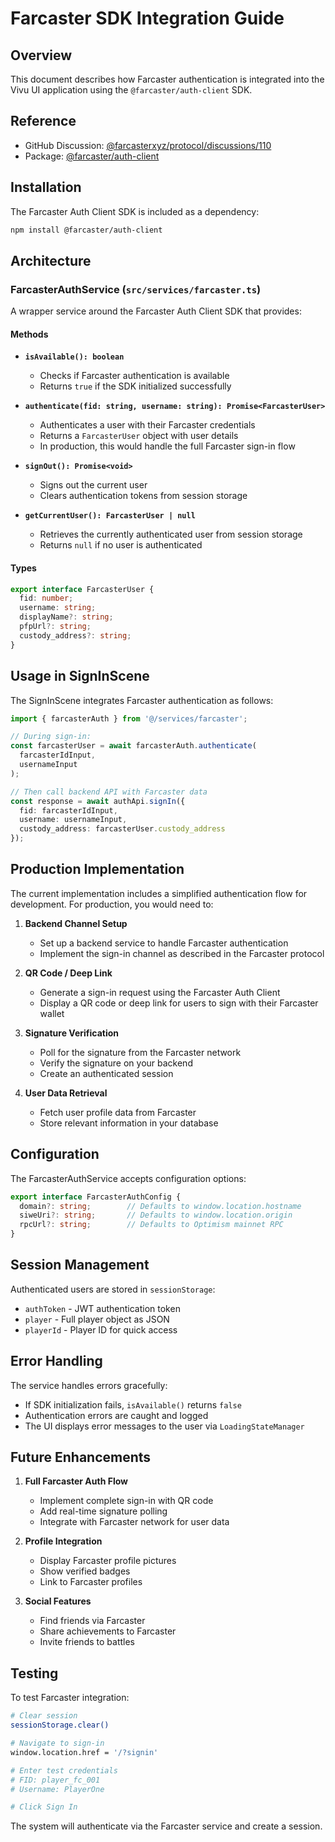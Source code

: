 # Farcaster SDK Integration Guide

## Overview
This document describes how Farcaster authentication is integrated into the Vivu UI application using the `@farcaster/auth-client` SDK.

## Reference
- GitHub Discussion: [@farcasterxyz/protocol/discussions/110](https://github.com/farcasterxyz/protocol/discussions/110)
- Package: [@farcaster/auth-client](https://www.npmjs.com/package/@farcaster/auth-client)

## Installation

The Farcaster Auth Client SDK is included as a dependency:

```bash
npm install @farcaster/auth-client
```

## Architecture

### FarcasterAuthService (`src/services/farcaster.ts`)

A wrapper service around the Farcaster Auth Client SDK that provides:

#### Methods

- **`isAvailable(): boolean`**
  - Checks if Farcaster authentication is available
  - Returns `true` if the SDK initialized successfully

- **`authenticate(fid: string, username: string): Promise<FarcasterUser>`**
  - Authenticates a user with their Farcaster credentials
  - Returns a `FarcasterUser` object with user details
  - In production, this would handle the full Farcaster sign-in flow

- **`signOut(): Promise<void>`**
  - Signs out the current user
  - Clears authentication tokens from session storage

- **`getCurrentUser(): FarcasterUser | null`**
  - Retrieves the currently authenticated user from session storage
  - Returns `null` if no user is authenticated

#### Types

```typescript
export interface FarcasterUser {
  fid: number;
  username: string;
  displayName?: string;
  pfpUrl?: string;
  custody_address?: string;
}
```

## Usage in SignInScene

The SignInScene integrates Farcaster authentication as follows:

```typescript
import { farcasterAuth } from '@/services/farcaster';

// During sign-in:
const farcasterUser = await farcasterAuth.authenticate(
  farcasterIdInput,
  usernameInput
);

// Then call backend API with Farcaster data
const response = await authApi.signIn({
  fid: farcasterIdInput,
  username: usernameInput,
  custody_address: farcasterUser.custody_address
});
```

## Production Implementation

The current implementation includes a simplified authentication flow for development. For production, you would need to:

1. **Backend Channel Setup**
   - Set up a backend service to handle Farcaster authentication
   - Implement the sign-in channel as described in the Farcaster protocol

2. **QR Code / Deep Link**
   - Generate a sign-in request using the Farcaster Auth Client
   - Display a QR code or deep link for users to sign with their Farcaster wallet

3. **Signature Verification**
   - Poll for the signature from the Farcaster network
   - Verify the signature on your backend
   - Create an authenticated session

4. **User Data Retrieval**
   - Fetch user profile data from Farcaster
   - Store relevant information in your database

## Configuration

The FarcasterAuthService accepts configuration options:

```typescript
export interface FarcasterAuthConfig {
  domain?: string;        // Defaults to window.location.hostname
  siweUri?: string;       // Defaults to window.location.origin
  rpcUrl?: string;        // Defaults to Optimism mainnet RPC
}
```

## Session Management

Authenticated users are stored in `sessionStorage`:

- `authToken` - JWT authentication token
- `player` - Full player object as JSON
- `playerId` - Player ID for quick access

## Error Handling

The service handles errors gracefully:
- If SDK initialization fails, `isAvailable()` returns `false`
- Authentication errors are caught and logged
- The UI displays error messages to the user via `LoadingStateManager`

## Future Enhancements

1. **Full Farcaster Auth Flow**
   - Implement complete sign-in with QR code
   - Add real-time signature polling
   - Integrate with Farcaster network for user data

2. **Profile Integration**
   - Display Farcaster profile pictures
   - Show verified badges
   - Link to Farcaster profiles

3. **Social Features**
   - Find friends via Farcaster
   - Share achievements to Farcaster
   - Invite friends to battles

## Testing

To test Farcaster integration:

```bash
# Clear session
sessionStorage.clear()

# Navigate to sign-in
window.location.href = '/?signin'

# Enter test credentials
# FID: player_fc_001
# Username: PlayerOne

# Click Sign In
```

The system will authenticate via the Farcaster service and create a session.
